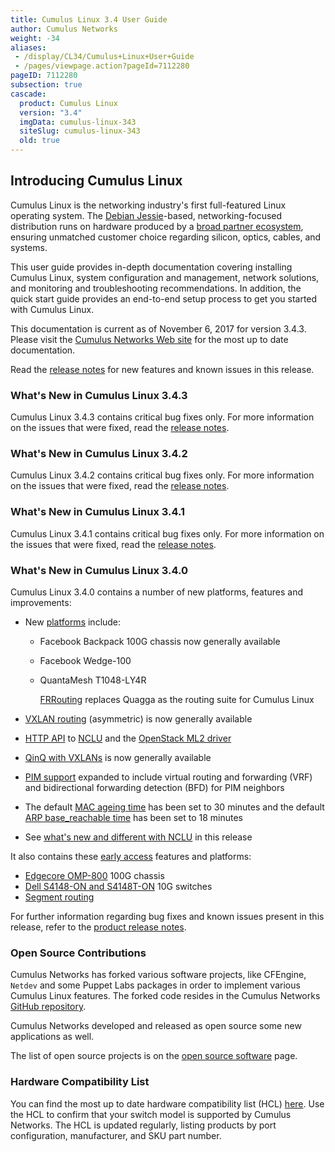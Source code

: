 ```yaml
---
title: Cumulus Linux 3.4 User Guide
author: Cumulus Networks
weight: -34
aliases:
 - /display/CL34/Cumulus+Linux+User+Guide
 - /pages/viewpage.action?pageId=7112280
pageID: 7112280
subsection: true
cascade:
  product: Cumulus Linux
  version: "3.4"
  imgData: cumulus-linux-343
  siteSlug: cumulus-linux-343
  old: true
---
```

## Introducing Cumulus Linux

Cumulus Linux is the networking industry's first full-featured Linux
operating system. The [Debian Jessie](https://www.debian.org/releases/jessie/)-based,
networking-focused distribution runs on hardware produced by a 
[broad partner ecosystem](https://cumulusnetworks.com/hcl/), ensuring unmatched
customer choice regarding silicon, optics, cables, and systems.

This user guide provides in-depth documentation covering installing
Cumulus Linux, system configuration and management, network solutions,
and monitoring and troubleshooting recommendations. In addition, the
quick start guide provides an end-to-end setup process to get you
started with Cumulus Linux.

This documentation is current as of November 6, 2017 for version 3.4.3.
Please visit the 
[Cumulus Networks Web site](https://docs.cumulusnetworks.com) for the most up to date
documentation.

Read the 
[release notes](https://support.cumulusnetworks.com/hc/en-us/articles/115013055508)
for new features and known issues in this release.

### What's New in Cumulus Linux 3.4.3

Cumulus Linux 3.4.3 contains critical bug fixes only. For more
information on the issues that were fixed, read the 
[release notes](https://support.cumulusnetworks.com/hc/en-us/articles/115014754307).

### What's New in Cumulus Linux 3.4.2

Cumulus Linux 3.4.2 contains critical bug fixes only. For more
information on the issues that were fixed, read the 
[release notes](https://support.cumulusnetworks.com/hc/en-us/articles/115013055508).

### What's New in Cumulus Linux 3.4.1

Cumulus Linux 3.4.1 contains critical bug fixes only. For more
information on the issues that were fixed, read the 
[release notes](https://support.cumulusnetworks.com/hc/en-us/articles/115012218847).

### What's New in Cumulus Linux 3.4.0

Cumulus Linux 3.4.0 contains a number of new platforms, features and
improvements:

- New [platforms](https://cumulusnetworks.com/hcl) include:

  - Facebook Backpack 100G chassis now generally available
  - Facebook Wedge-100
  - QuantaMesh T1048-LY4R

    [FRRouting](/cumulus-linux-343/Layer-Three/FRRouting-Overview/)
    replaces Quagga as the routing suite for Cumulus Linux

- [VXLAN routing](/cumulus-linux-343/Network-Virtualization/VXLAN-Routing)
  (asymmetric) is now generally available
- [HTTP API](/cumulus-linux-343/System-Configuration/HTTP-API) to
  [NCLU](/cumulus-linux-343/System-Configuration/Network-Command-Line-Utility-NCLU)
  and the
  [OpenStack ML2 driver](/cumulus-linux-343/Network-Solutions/OpenStack-Neutron-ML2-and-Cumulus-Linux)
- [QinQ with VXLANs](/cumulus-linux-343/Network-Virtualization/Hybrid-Cloud-Connectivity-with-QinQ-and-VXLANs)
    is now generally available
- [PIM support](/cumulus-linux-343/Layer-Three/Protocol-Independent-Multicast-PIM)
    expanded to include virtual routing and forwarding (VRF) and
    bidirectional forwarding detection (BFD) for PIM neighbors
- The default [MAC ageing time](/cumulus-linux-343/Layer-One-and-Two/Ethernet-Bridging-VLANs/#mac-address-ageing)
    has been set to 30 minutes and the default 
    [ARP base\_reachable time](/cumulus-linux-343/Layer-One-and-Two/Ethernet-Bridging-VLANs/VLAN-aware-Bridge-Mode-for-Large-scale-Layer-2-Environments/#configuring-arp-timers)
    has been set to 18 minutes
- See [what's new and different with NCLU](https://support.cumulusnetworks.com/hc/en-us/articles/115011823667)
  in this release

It also contains these 
[early access](https://support.cumulusnetworks.com/hc/en-us/articles/202933878)
features and platforms:

- [Edgecore OMP-800](https://cumulusnetworks.com/products/hardware-compatibility-list/?Brand=edgecore) 100G chassis
- [Dell S4148-ON and S4148T-ON](https://cumulusnetworks.com/products/hardware-compatibility-list/?Brand=dell) 10G switches
- [Segment routing](/cumulus-linux-343/Layer-Three/Segment-Routing)

For further information regarding bug fixes and known issues present in
this release, refer to the 
[product release notes](https://support.cumulusnetworks.com/hc/en-us/articles/115011217808).

### Open Source Contributions

Cumulus Networks has forked various software projects, like CFEngine,
`Netdev` and some Puppet Labs packages in order to implement various
Cumulus Linux features. The forked code resides in the Cumulus Networks
[GitHub repository](https://github.com/CumulusNetworks).

Cumulus Networks developed and released as open source some new
applications as well.

The list of open source projects is on the [open source
software](http://oss.cumulusnetworks.com/) page.

### Hardware Compatibility List

You can find the most up to date hardware compatibility list (HCL)
[here](http://cumulusnetworks.com/hcl/). Use the HCL to confirm that
your switch model is supported by Cumulus Networks. The HCL is updated
regularly, listing products by port configuration, manufacturer, and SKU
part number.
